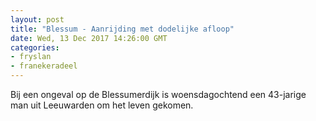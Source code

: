```yaml
---
layout: post
title: "Blessum - Aanrijding met dodelijke afloop"
date: Wed, 13 Dec 2017 14:26:00 GMT
categories: 
- fryslan 
- franekeradeel 
---
```


Bij een ongeval op de Blessumerdijk is woensdagochtend een 43-jarige man uit Leeuwarden om het leven gekomen.
